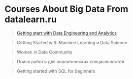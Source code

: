 # Courses About Big Data From datalearn.ru


> [Getting start with Data Engineering and Analytics](https://github.com/pirmanov/datalearn/tree/main/DE-101 "The process of taking a data engineering course")


> Getting Started with Machine Learning и Data Science


> Women in Data Community


> Поиск работы для аналитических специальностей


> Getting started with SQL for beginners


